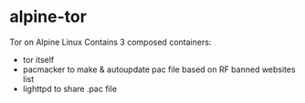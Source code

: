 # alpine-tor
Tor on Alpine Linux
Contains 3 composed containers:
* tor itself
* pacmacker to make & autoupdate pac file based on RF banned websites list
* lighttpd to share .pac file
